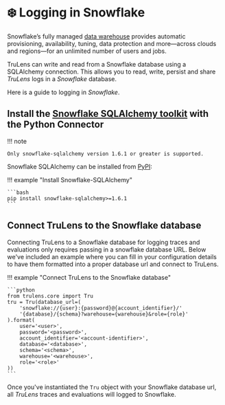 # ❄️ Logging in Snowflake

Snowflake’s fully managed [data warehouse](https://www.snowflake.com/en/data-cloud/workloads/data-warehouse/?utm_cta=website-homepage-workload-card-data-warehouse) provides automatic provisioning, availability, tuning, data protection and more—across clouds and regions—for an unlimited number of users and jobs.

TruLens can write and read from a Snowflake database using a SQLAlchemy connection. This allows you to read, write, persist and share _TruLens_ logs in a _Snowflake_ database.

Here is a guide to logging in _Snowflake_.

## Install the [Snowflake SQLAlchemy toolkit](https://docs.snowflake.com/en/developer-guide/python-connector/sqlalchemy) with the Python Connector

!!! note

    Only snowflake-sqlalchemy version 1.6.1 or greater is supported.

Snowflake SQLAlchemy can be installed from [PyPI](https://pypi.org/project/snowflake-sqlalchemy/):

!!! example "Install Snowflake-SQLAlchemy"

    ```bash
    pip install snowflake-sqlalchemy>=1.6.1
    ```

## Connect TruLens to the Snowflake database

Connecting TruLens to a Snowflake database for logging traces and evaluations only requires passing in a snowflake database URL. Below we've included an example where you can fill in your configuration details to have them formatted into a proper database url and connect to TruLens.

!!! example "Connect TruLens to the Snowflake database"

    ```python
    from trulens.core import Tru
    tru = Tru(database_url=(
        'snowflake://{user}:{password}@{account_identifier}/'
        '{database}/{schema}?warehouse={warehouse}&role={role}'
    ).format(
        user='<user>',
        password='<password>',
        account_identifier='<account-identifier>',
        database='<database>',
        schema='<schema>',
        warehouse='<warehouse>',
        role='<role>'
    ))
    ```

Once you've instantiated the `Tru` object with your Snowflake database url, all _TruLens_ traces and evaluations will logged to Snowflake.
